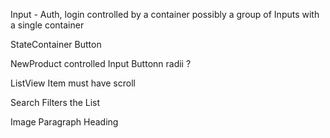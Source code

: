 Input - Auth, login
  controlled by a container
  possibly a group of Inputs with a single container

StateContainer
Button

NewProduct
  controlled Input
  Buttonn
  radii ?

ListView
  Item
  must have scroll

Search
  Filters the List

Image
Paragraph
Heading